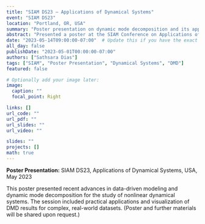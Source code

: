 ```yaml
---
title: "SIAM DS23 – Applications of Dynamical Systems"
event: "SIAM DS23"
location: "Portland, OR, USA"
summary: "Poster presentation on dynamic mode decomposition and its application to real-world time-series data at SIAM DS23."
abstract: "Presented a poster at the SIAM Conference on Applications of Dynamical Systems (DS23), highlighting advanced techniques in dynamic mode decomposition for the analysis of complex systems and time-series data. Discussed recent findings, case studies, and computational methods."
date: "2023-05-14T09:00:00-07:00"  # Update this if you have the exact time
all_day: false
publishDate: "2023-05-01T00:00:00-07:00"
authors: ["Sathsara Dias"]
tags: ["SIAM", "Poster Presentation", "Dynamical Systems", "DMD"]
featured: false

# Optionally add your image later:
image:
  caption: ""
  focal_point: Right

links: []
url_code: ""
url_pdf: ""
url_slides: ""
url_video: ""

slides: ""
projects: []
math: true
---
```


**Poster Presentation:** SIAM DS23, Applications of Dynamical Systems, USA, May 2023

This poster presented recent advances in data-driven modeling and dynamic mode decomposition for the study of nonlinear dynamical systems. The session included practical applications and visualization of DMD results for complex, real-world datasets. (Poster and further materials will be shared upon request.)

